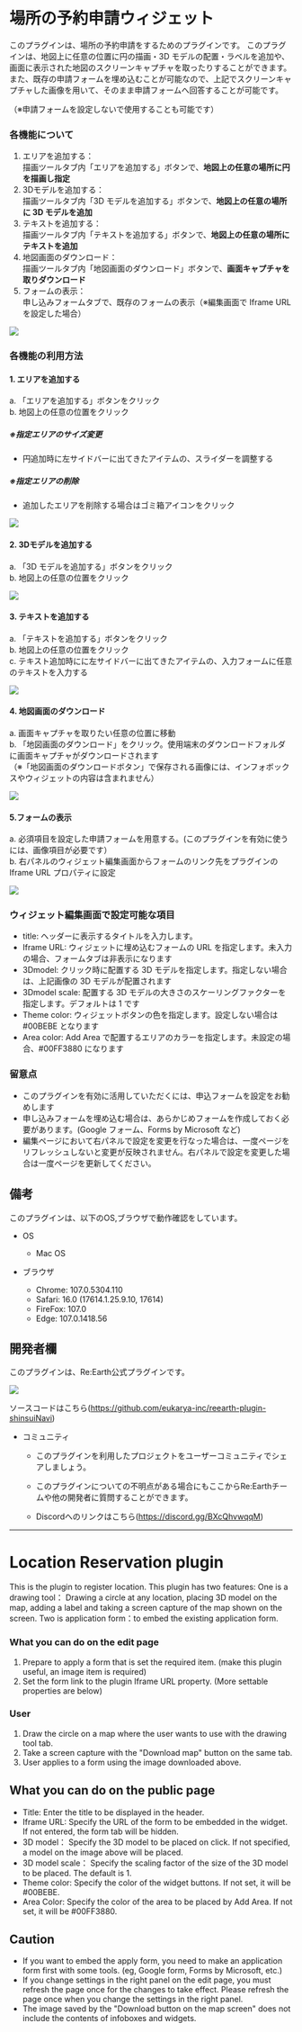 # 場所の予約申請ウィジェット

このプラグインは、場所の予約申請をするためのプラグインです。
このプラグインは、地図上に任意の位置に円の描画・3D モデルの配置・ラベルを追加や、画面に表示された地図のスクリーンキャプチャを取ったりすることができます。
また、既存の申請フォームを埋め込むことが可能なので、上記でスクリーンキャプチャした画像を用いて、そのまま申請フォームへ回答することが可能です。

（※申請フォームを設定しないで使用することも可能です）


### 各機能について

1. エリアを追加する：  
描画ツールタブ内「エリアを追加する」ボタンで、**地図上の任意の場所に円を描画し指定**
2. 3Dモデルを追加する：  
描画ツールタブ内「3D モデルを追加する」ボタンで、**地図上の任意の場所に 3D モデルを追加**
3. テキストを追加する：  
描画ツールタブ内「テキストを追加する」ボタンで、**地図上の任意の場所にテキストを追加**
4. 地図画面のダウンロード：  
描画ツールタブ内「地図画面のダウンロード」ボタンで、**画面キャプチャを取りダウンロード**
5. フォームの表示：  
申し込みフォームタブで、既存のフォームの表示（※編集画面で Iframe URL を設定した場合）

![](https://eukarya-inc.github.io/reearth-plugin-location-reservation/src/img1.png)

### 各機能の利用方法

#### 1. エリアを追加する

a. 「エリアを追加する」ボタンをクリック  
b. 地図上の任意の位置をクリック

##### ※指定エリアのサイズ変更

- 円追加時に左サイドバーに出てきたアイテムの、スライダーを調整する

##### ※指定エリアの削除

- 追加したエリアを削除する場合はゴミ箱アイコンをクリック

![](https://eukarya-inc.github.io/reearth-plugin-location-reservation/src/img2.png)

#### 2. 3Dモデルを追加する

a. 「3D モデルを追加する」ボタンをクリック  
b. 地図上の任意の位置をクリック  

![](https://eukarya-inc.github.io/reearth-plugin-location-reservation/src/img3.png)

#### 3. テキストを追加する

a. 「テキストを追加する」ボタンをクリック  
b. 地図上の任意の位置をクリック  
c. テキスト追加時にに左サイドバーに出てきたアイテムの、入力フォームに任意のテキストを入力する

![](https://eukarya-inc.github.io/reearth-plugin-location-reservation/src/img4.png)

#### 4. 地図画面のダウンロード

a. 画面キャプチャを取りたい任意の位置に移動  
b. 「地図画面のダウンロード」をクリック。使用端末のダウンロードフォルダに画面キャプチャがダウンロードされます  
   （※「地図画面のダウンロードボタン」で保存される画像には、インフォボックスやウィジェットの内容は含まれません）
   
![](https://eukarya-inc.github.io/reearth-plugin-location-reservation/src/img5.png)

#### 5.フォームの表示

a. 必須項目を設定した申請フォームを用意する。(このプラグインを有効に使うには、画像項目が必要です）  
b. 右パネルのウィジェット編集画面からフォームのリンク先をプラグインの Iframe URL プロパティに設定

![](https://eukarya-inc.github.io/reearth-plugin-location-reservation/src/img6.png)

### ウィジェット編集画面で設定可能な項目

- title: ヘッダーに表示するタイトルを入力します。
- Iframe URL: ウィジェットに埋め込むフォームの URL を指定します。未入力の場合、フォームタブは非表示になります
- 3Dmodel: クリック時に配置する 3D モデルを指定します。指定しない場合は、上記画像の 3D モデルが配置されます
- 3Dmodel scale: 配置する 3D モデルの大きさのスケーリングファクターを指定します。デフォルトは 1 です
- Theme color: ウィジェットボタンの色を指定します。設定しない場合は#00BEBE となります
- Area color: Add Area で配置するエリアのカラーを指定します。未設定の場合、#00FF3880 になります

### 留意点

- このプラグインを有効に活用していただくには、申込フォームを設定をお勧めします
- 申し込みフォームを埋め込む場合は、あらかじめフォームを作成しておく必要があります。(Google フォーム、Forms by Microsoft など)
- 編集ページにおいて右パネルで設定を変更を行なった場合は、一度ページをリフレッシュしないと変更が反映されません。右パネルで設定を変更した場合は一度ページを更新してください。

## 備考

このプラグインは、以下のOS,ブラウザで動作確認をしています。

- OS
  - Mac OS

- ブラウザ
  - Chrome: 107.0.5304.110
  - Safari: 16.0 (17614.1.25.9.10, 17614)
  - FireFox: 107.0
  - Edge: 107.0.1418.56

## 開発者欄

このプラグインは、Re:Earth公式プラグインです。

 ![](https://eukarya-inc.github.io/reearth-plugin-shinsuiNavi/src/logo-3.png)

ソースコードはこちら(https://github.com/eukarya-inc/reearth-plugin-shinsuiNavi)

- コミュニティ

  - このプラグインを利用したプロジェクトをユーザーコミュニティでシェアしましょう。

  - このプラグインについての不明点がある場合にもここからRe:Earthチームや他の開発者に質問することができます。

  - Discordへのリンクはこちら(https://discord.gg/BXcQhvwqqM)

*****


# Location Reservation plugin

This is the plugin to register location.
This plugin has two features:
One is a drawing tool： Drawing a circle at any location, placing 3D model on the map, adding a label and taking a screen capture of the map shown on the screen.
Two is application form：to embed the existing application form.

### What you can do on the edit page

1. Prepare to apply a form that is set the required item. (make this plugin useful, an image item is required)
2. Set the form link to the plugin Iframe URL property. (More settable properties are below)

### User

1. Draw the circle on a map where the user wants to use with the drawing tool tab.
2. Take a screen capture with the "Download map" button on the same tab.
3. User applies to a form using the image downloaded above.

## What you can do on the public page

- Title: Enter the title to be displayed in the header.
- Iframe URL: Specify the URL of the form to be embedded in the widget. If not entered, the form tab will be hidden.
- 3D model： Specify the 3D model to be placed on click. If not specified, a model on the image above will be placed.
- 3D model scale： Specify the scaling factor of the size of the 3D model to be placed. The default is 1.
- Theme color: Specify the color of the widget buttons. If not set, it will be #00BEBE.
- Area Color: Specify the color of the area to be placed by Add Area. If not set, it will be #00FF3880.

## Caution

- If you want to embed the apply form, you need to make an application form first with some tools. (eg, Google form, Forms by Microsoft, etc.)
- If you change settings in the right panel on the edit page, you must refresh the page once for the changes to take effect. Please refresh the page once when you change the settings in the right panel.
- The image saved by the "Download button on the map screen" does not include the contents of infoboxes and widgets. 
